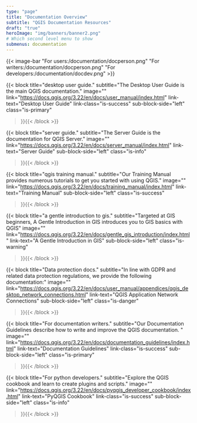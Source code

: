 ```yaml
---
type: "page"
title: "Documentation Overview"
subtitle: "QGIS Documentation Resources"
draft: "true"
heroImage: "img/banners/banner2.png"
# Which second level menu to show
submenus: documentation
---
```


{{< image-bar
    "For users:/documentation/docperson.png"
    "For writers:/documentation/docperson.png"
    "For developers:/documentation/docdev.png" >}}

{{< block
    title="desktop user guide."
    subtitle="The Desktop User Guide is the main QGIS documentation."
    image=""
    link="https://docs.qgis.org/3.22/en/docs/user_manual/index.html"
    link-text="Desktop User Guide"
    link-class="is-success"
    sub-block-side="left"
    class="is-primary"
>}}{{< /block >}}

{{< block
    title="server guide."
    subtitle="The Server Guide is the documentation for QGIS Server."
    image=""
    link="https://docs.qgis.org/3.22/en/docs/server_manual/index.html"
    link-text="Server Guide"
    sub-block-side="left"
    class="is-info"
>}}{{< /block >}}

{{< block
    title="qgis training manual."
    subtitle="Our Training Manual provides numerous tutorials to get you started with using QGIS."
    image=""
    link="https://docs.qgis.org/3.22/en/docs/training_manual/index.html"
    link-text="Training Manual"
    sub-block-side="left"
    class="is-success"
>}}{{< /block >}}

{{< block
    title="a gentle introduction to gis."
    subtitle="Targeted at GIS beginners, A Gentle Introduction in GIS introduces you to GIS basics with QGIS"
    image=""
    link="https://docs.qgis.org/3.22/en/docs/gentle_gis_introduction/index.html"
    link-text="A Gentle Introduction in GIS"
    sub-block-side="left"
    class="is-warning"
>}}{{< /block >}}

{{< block
    title="Data protection docs."
    subtitle="In line with GDPR and related data protection regulations, we provide the following documentation:"
    image=""
    link="https://docs.qgis.org/3.22/en/docs/user_manual/appendices/qgis_desktop_network_connections.html"
    link-text="QGIS Application Network Connections"
    sub-block-side="left"
    class="is-danger"
>}}{{< /block >}}

{{< block
    title="For documentation writers."
    subtitle="Our Documentation Guidelines describe how to write and improve the QGIS documentation. "
    image=""
    link="https://docs.qgis.org/3.22/en/docs/documentation_guidelines/index.html"
    link-text="Documentation Guidelines"
    link-class="is-success"
    sub-block-side="left"
    class="is-primary"
>}}{{< /block >}}

{{< block
    title="For python developers."
    subtitle="Explore the QGIS cookbook and learn to create plugins and scripts."
    image=""
    link="https://docs.qgis.org/3.22/en/docs/pyqgis_developer_cookbook/index.html"
    link-text="PyQGIS Cookbook"
    link-class="is-success"
    sub-block-side="left"
    class="is-info"
>}}{{< /block >}}
